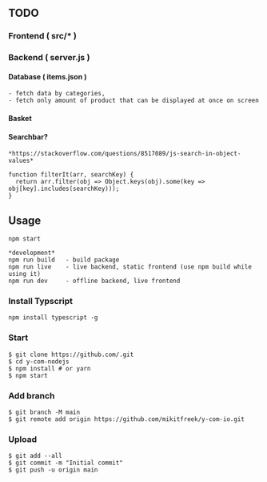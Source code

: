 ## TODO

### Frontend ( src/* )

### Backend ( server.js )

#### Database ( items.json )
```
- fetch data by categories,
- fetch only amount of product that can be displayed at once on screen
```

#### Basket

#### Searchbar?

```
*https://stackoverflow.com/questions/8517089/js-search-in-object-values*

function filterIt(arr, searchKey) {
  return arr.filter(obj => Object.keys(obj).some(key => obj[key].includes(searchKey)));
}
```

## Usage

```
npm start

*development*
npm run build   - build package
npm run live    - live backend, static frontend (use npm build while using it)
npm run dev     - offline backend, live frontend
```

### Install Typscript

```
npm install typescript -g
```

### Start

```
$ git clone https://github.com/.git
$ cd y-com-nodejs
$ npm install # or yarn
$ npm start
```

### Add branch
```
$ git branch -M main
$ git remote add origin https://github.com/mikitfreek/y-com-io.git
```

### Upload

```
$ git add --all
$ git commit -m "Initial commit"
$ git push -u origin main
```